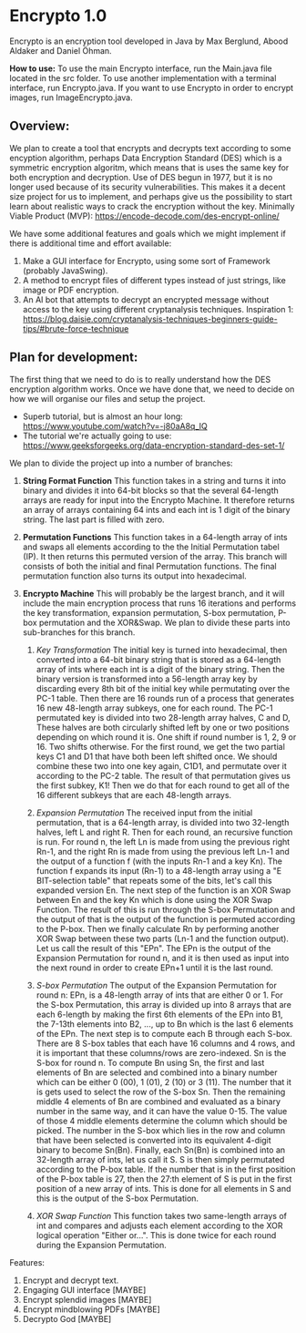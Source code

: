 # Encrypto 1.0
Encrypto is an encryption tool developed in Java by Max Berglund, Abood Aldaker and Daniel Öhman.

**How to use:**
To use the main Encrypto interface, run the Main.java file located in the src folder. To use another implementation with a terminal interface, run Encrypto.java. If you want to use Encrypto in order to encrypt images, run ImageEncrypto.java.



Overview:
-------------------------------------
We plan to create a tool that encrypts and decrypts text according to some encyption algorithm, perhaps Data Encryption Standard (DES) which is a symmetric encryption algoritm, which means that is uses the same key for both encryption and decryption. Use of DES begun in 1977, but it is no longer used because of its security vulnerabilities. This makes it a decent size project for us to implement, and perhaps give us the possibility to start learn about realistic ways to crack the encryption without the key. Minimally Viable Product (MVP): https://encode-decode.com/des-encrypt-online/

We have some additional features and goals which we might implement if there is additional time and effort available:
1. Make a GUI interface for Encrypto, using some sort of Framework (probably JavaSwing).
2. A method to encrypt files of different types instead of just strings, like image or PDF encryption.
3. An AI bot that attempts to decrypt an encrypted message without access to the key using different cryptanalysis techniques. Inspiration 1: https://blog.daisie.com/cryptanalysis-techniques-beginners-guide-tips/#brute-force-technique 



Plan for development:
---------------------
The first thing that we need to do is to really understand how the DES encryption algorithm works. Once we have done that, we need to decide on how we will organise our files and setup the project. 
- Superb tutorial, but is almost an hour long: https://www.youtube.com/watch?v=-j80aA8q_IQ
- The tutorial we're actually going to use: https://www.geeksforgeeks.org/data-encryption-standard-des-set-1/

We plan to divide the project up into a number of branches:

  1. **String Format Function** This function takes in a string and turns it into binary and divides it into 64-bit blocks so that the several 64-length arrays are ready for input into the Encrypto Machine. It therefore returns an array of arrays containing 64 ints and each int is 1 digit of the binary string. The last part is filled with zero.

  2. **Permutation Functions** This function takes in a 64-length array of ints and swaps all elements according to the the Initial Permutation tabel (IP). It then returns this permuted version of the array. This branch will consists of both the initial and final Permutation functions. The final permutation function also turns its output into hexadecimal.

  3. **Encrypto Machine** This will probably be the largest branch, and it will include the main encryption process that runs 16 iterations and performs the key transformation, expansion permutation, S-box permutation, P-box permutation and the XOR&Swap. We plan to divide these parts into sub-branches for this branch.

      1. *Key Transformation* The initial key is turned into hexadecimal, then converted into a 64-bit binary string that is stored as a 64-length array of ints where each int is a digit of the binary string. Then the binary version is transformed into a 56-length array key by discarding every 8th bit of the initial key while permutating over the PC-1 table. Then there are 16 rounds run of a process that generates 16 new 48-length array subkeys, one for each round. The PC-1 permutated key is divided into two 28-length array halves, C and D, These halves are both circularly shifted left by one or two positions depending on which round it is. One shift if round number is 1, 2, 9 or 16. Two shifts otherwise. For the first round, we get the two partial keys C1 and D1 that have both been left shifted once. We should combine these two into one key again, C1D1, and permutate over it according to the PC-2 table. The result of that permutation gives us the first subkey, K1! Then we do that for each round to get all of the 16 different subkeys that are each 48-length arrays.
    
      2. *Expansion Permutation* The received input from the initial permutation, that is a 64-length array, is divided into two 32-length halves, left L and right R. Then for each round, an recursive function is run. For round n, the left Ln is made from using the previous right Rn-1, and the right Rn is made from using the previous left Ln-1 and the output of a function f (with the inputs Rn-1 and a key Kn). The function f expands its input (Rn-1) to a 48-length array using a "E BIT-selection table" that repeats some of the bits, let's call this expanded version En. The next step of the function is an XOR Swap between En and the key Kn which is done using the XOR Swap Function. The result of this is run through the S-box Permutation and the output of that is the output of the function is permuted according to the P-box. Then we finally calculate Rn by performing another XOR Swap between these two parts (Ln-1 and the function output). Let us call the result of this "EPn". The EPn is the output of the Expansion Permutation for round n, and it is then used as input into the next round in order to create EPn+1 until it is the last round.
    
      3. *S-box Permutation* The output of the Expansion Permutation for round n: EPn, is a 48-length array of ints that are either 0 or 1. For the S-box Permutation, this array is divided up into 8 arrays that are each 6-length by making the first 6th elements of the EPn into B1, the 7-13th elements into B2, ..., up to Bn which is the last 6 elements of the EPn. The next step is to compute each B through each S-box. There are 8 S-box tables that each have 16 columns and 4 rows, and it is important that these columns/rows are zero-indexed. Sn is the S-box for round n. To compute Bn using Sn, the first and last elements of Bn are selected and combined into a binary number which can be either 0 (00), 1 (01), 2 (10) or 3 (11). The number that it is gets used to select the row of the S-box Sn. Then the remaining middle 4 elements of Bn are combined and evaluated as a binary number in the same way, and it can have the value 0-15. The value of those 4 middle elements determine the column which should be picked. The number in the S-box which lies in the row and column that have been selected is converted into its equivalent 4-digit binary to become Sn(Bn). Finally, each Sn(Bn) is combined into an 32-length array of ints, let us call it S. S is then simply permutated according to the P-box table. If the number that is in the first position of the P-box table is 27, then the 27:th element of S is put in the first position of a new array of ints. This is done for all elements in S and this is the output of the S-box Permutation.
    
      4. *XOR Swap Function* This function takes two same-length arrays of int and compares and adjusts each element according to the XOR logical operation "Either or...". This is done twice for each round during the Expansion Permutation.

Features:
1. Encrypt and decrypt text.
2. Engaging GUI interface [MAYBE]
3. Encrypt splendid images [MAYBE]
4. Encrypt mindblowing PDFs [MAYBE]
5. Decrypto God [MAYBE]
